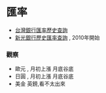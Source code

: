 # 匯率

- [台灣銀行匯率歷史查詢](http://rate.bot.com.tw/Pages/UIP004/UIP004INQ1.aspx)
- [新光銀行歷史匯率查詢](https://www.skbank.com.tw/RAT/RAT2_Historys.aspx) , 2010年開始

### 觀察
- 歐元 , 月初上漲 月底谷底
- 日圓 , 月初上漲 月底谷底
- 美金 英鎊,看不太出來


